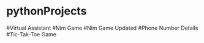 # pythonProjects
#Virtual Assistant
#Nim Game
#Nim Game Updated
#Phone Number Details
#Tic-Tak-Toe Game
